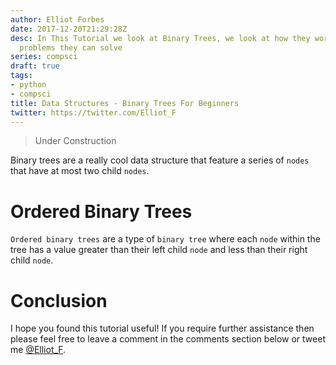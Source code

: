 ```yaml
---
author: Elliot Forbes
date: 2017-12-20T21:29:28Z
desc: In This Tutorial we look at Binary Trees, we look at how they work and what
  problems they can solve
series: compsci
draft: true
tags:
- python
- compsci
title: Data Structures - Binary Trees For Beginners
twitter: https://twitter.com/Elliot_F
---
```


> Under Construction

Binary trees are a really cool data structure that feature a series of `nodes` that have at most two child `nodes`. 

# Ordered Binary Trees

`Ordered binary trees` are a type of `binary tree` where each `node` within the tree has a value greater than their left child `node` and less than their right child `node`. 

# Conclusion

I hope you found this tutorial useful! If you require further assistance then please feel free to leave a comment in the comments section below or tweet me [@Elliot_F](https://twitter.com/elliot_f).